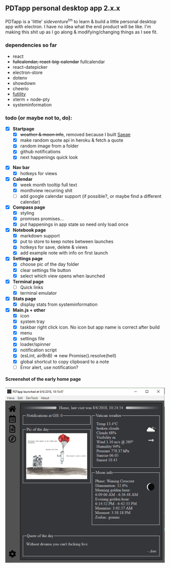 ## PDTapp personal desktop app 2.x.x

PDTapp is a 'little' *sideventure*<sup>tm</sup> to learn & build a little personal desktop app with electron.
I have no idea what the end product will be like. I'm making this shit up as I go along & modifying/changing things as I see fit.  

### dependencies so far
* react
* ~~fullcalendar, react-big-calendar~~ fullcalendar
* react-datepicker
* electron-store
* dotenv
* showdown
* cheerio
* [futility](https://github.com/Fraasi/futility)
* xterm + node-pty
* systeminformation

### todo (or maybe not to, do):

* [x] **Startpage**
  - [x] ~~weather & moon info~~, removed because I built [Saeae](https://github.com/Fraasi/Saeae)
  - [x] make random quote api in heroku & fetch a quote
  - [x] random image from a folder
  - [x] github notifications
  - [x] next happenings quick look
- [x] **Nav bar**
  - [x] hotkeys for views
- [x] **Calendar** 
  - [x] week month tooltip full text
  - [x] monthview recurring shit
  - [ ] add google calendar support (if possible?, or maybe find a different calendar)
- [x] **Compass page**
  - [x] styling
  - [x] promises promises...
  - [x] put happenings in app state so need only load once  
- [x] **Notebook page**
  - [x] markdown support
  - [x] put to store to keep notes between launches 
  - [x] hotkeys for save, delete & views
  - [x] add example note with info on first launch
- [x] **Settings page**
  - [x] choose pic of the day folder
  - [x] clear settings file button
  - [x] select which view opens when launched
- [x] **Terminal page**
  - [ ] Quick links
  - [x] terminal emulator
- [x] **Stats page**
  - [x] display stats from systeminformation
- [x] **Main.js + other**
  - [x] icon
  - [x] system tray
  - [x] taskbar right click icon. No icon but app name is correct after build
  - [x] menu
  - [x] settings file
  - [x] loader/spinner
  - [x] notification script
  - [x] (esLint, airBnB) => new Promise().resolve(hell)  
  - [x] global shortcut to copy clipboard to a note
  - [ ] Error alert, use notification?

#### Screenshot of the early home page    
![2018-06-10_2009.png](app/src/assets/images/2018-06-10_2009.png)


<!-- Cool little app you've got there, the design is kinda boring I would've changed fonts, colors and try to setup a structored way to display data, removed the borders and made background colors instead, removed the top "Home" and putting the date at the bottom since it should not be the key focus. -->

